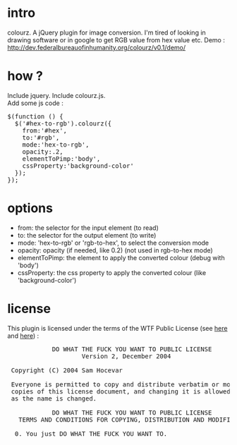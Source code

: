 # intro
colourz.
A jQuery plugin for image conversion. I'm tired of looking in drawing software or in google to get RGB value from hex value etc.
Demo : http://dev.federalbureauofinhumanity.org/colourz/v0.1/demo/

# how ?
Include jquery.
Include colourz.js.  
Add some js code :
<pre>
$(function () {
  $('#hex-to-rgb').colourz({
    from:'#hex',
    to:'#rgb',
    mode:'hex-to-rgb',
    opacity:.2,
    elementToPimp:'body',
    cssProperty:'background-color'
  });
});
</pre>

# options
- from: the selector for the input element (to read)
- to: the selector for the output element (to write)
- mode: 'hex-to-rgb' or 'rgb-to-hex', to select the conversion mode
- opacity: opacity (if needed, like 0.2) (not used in rgb-to-hex mode)
- elementToPimp: the element to apply the converted colour (debug with 'body')
- cssProperty: the css property to apply the converted colour (like 'background-color')

# license
This plugin is licensed under the terms of the WTF Public License (see [here](http://en.wikipedia.org/wiki/WTFPL) and [here](http://sam.zoy.org/wtfpl/)) :
<pre>
            DO WHAT THE FUCK YOU WANT TO PUBLIC LICENSE 
                    Version 2, December 2004 

 Copyright (C) 2004 Sam Hocevar <sam@hocevar.net> 

 Everyone is permitted to copy and distribute verbatim or modified 
 copies of this license document, and changing it is allowed as long 
 as the name is changed. 

            DO WHAT THE FUCK YOU WANT TO PUBLIC LICENSE 
   TERMS AND CONDITIONS FOR COPYING, DISTRIBUTION AND MODIFICATION 

  0. You just DO WHAT THE FUCK YOU WANT TO. 
</pre>